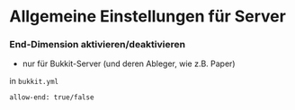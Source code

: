 # Allgemeine Einstellungen für Server

### End-Dimension aktivieren/deaktivieren
* nur für Bukkit-Server (und deren Ableger, wie z.B. Paper)

in `bukkit.yml`
```
allow-end: true/false
```
